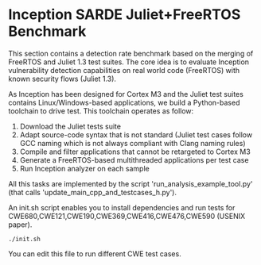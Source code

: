 # Inception SARDE Juliet+FreeRTOS Benchmark 

This section contains a detection rate benchmark based on the merging of FreeRTOS and Juliet 1.3 test suites.
The core idea is to evaluate Inception vulnerability detection capabilities on real world code (FreeRTOS) with known security flows (Juliet 1.3).

As Inception has been designed for Cortex M3 and the Juliet test suites contains Linux/Windows-based applications, we build a Python-based toolchain to drive test.
This toolchain operates as follow:

1. Download the Juliet tests suite
2. Adapt source-code syntax that is not standard (Juliet test cases follow GCC naming which is not always compliant with Clang naming rules)
3. Compile and filter applications that cannot be retargeted to Cortex M3
3. Generate a FreeRTOS-based multithreaded applications per test case
4. Run Inception analyzer on each sample

All this tasks are implemented by the script 'run_analysis_example_tool.py' (that calls 'update_main_cpp_and_testcases_h.py').

An init.sh script enables you to install dependencies and run tests for CWE680,CWE121,CWE190,CWE369,CWE416,CWE476,CWE590 (USENIX paper).

```
./init.sh
```

You can edit this file to run different CWE test cases.
